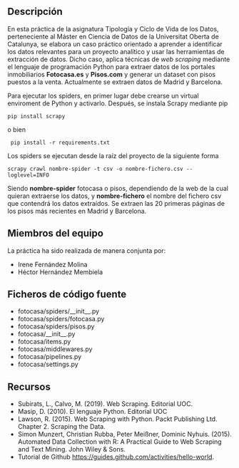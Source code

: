 ## Descripción

En esta práctica de la asignatura Tipología y Ciclo de Vida de los Datos, perteneciente al Máster en Ciencia de Datos de la Universitat Oberta de Catalunya, se elabora un caso práctico orientado a aprender a identificar los datos relevantes para un proyecto analítico y usar las herramientas de extracción de datos. Dicho caso, aplica técnicas de _web scraping_ mediante el lenguaje de programación Python para extraer datos de los portales inmobiliarios **Fotocasa.es** y **Pisos.com** y generar un dataset con pisos puestos a la venta. Actualmente se extraen datos de Madrid y Barcelona.

Para ejecutar los spiders, en primer lugar debe crearse un virtual enviroment de Python y activarlo. Después, se instala Scrapy mediante pip
```
pip install scrapy

```

o bien 

```
 pip install -r requirements.txt 
```

Los spiders se ejecutan desde la raíz del proyecto de la siguiente forma

```
scrapy crawl nombre-spider -t csv -o nombre-fichero.csv --loglevel=INFO
```
Siendo **nombre-spider** fotocasa o pisos, dependiendo de la web de la cual quieran extraerse los datos, y **nombre-fichero** el nombre del fichero csv que contendrá los datos extraídos. Se extraen las 20 primeras páginas de los pisos más recientes en Madrid y Barcelona. 


## Miembros del equipo

La práctica ha sido realizada de manera conjunta por: 

* Irene Fernández Molina
* Héctor Hernández Membiela

## Ficheros de código fuente

* fotocasa/spiders/\_\_init\_\_.py
* fotocasa/spiders/fotocasa.py
* fotocasa/spiders/pisos.py
* fotocasa/\_\_init\_\_.py
* fotocasa/items.py
* fotocasa/middlewares.py
* fotocasa/pipelines.py
* fotocasa/settings.py

## Recursos

* Subirats, L., Calvo, M. (2019). Web Scraping. Editorial UOC.
* Masip, D. (2010). El lenguaje Python. Editorial UOC
* Lawson, R. (2015). Web Scraping with Python. Packt Publishing Ltd. Chapter 2. Scraping the Data.
* Simon Munzert, Christian Rubba, Peter Meißner, Dominic Nyhuis. (2015). Automated Data Collection with R: A Practical Guide to Web Scraping and Text Mining. John Wiley & Sons.
* Tutorial de Github https://guides.github.com/activities/hello-world.
